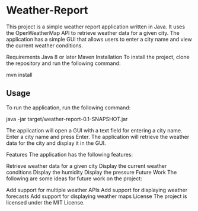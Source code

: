 # Weather-Report

This project is a simple weather report application written in Java. It uses the OpenWeatherMap API to retrieve weather data for a given city. The application has a simple GUI that allows users to enter a city name and view the current weather conditions.

Requirements
Java 8 or later
Maven
Installation
To install the project, clone the repository and run the following command:

mvn install

## Usage
To run the application, run the following command:

java -jar target/weather-report-0.1-SNAPSHOT.jar

The application will open a GUI with a text field for entering a city name. Enter a city name and press Enter. The application will retrieve the weather data for the city and display it in the GUI.

Features
The application has the following features:

Retrieve weather data for a given city
Display the current weather conditions
Display the humidity
Display the pressure
Future Work
The following are some ideas for future work on the project:

Add support for multiple weather APIs
Add support for displaying weather forecasts
Add support for displaying weather maps
License
The project is licensed under the MIT License.
